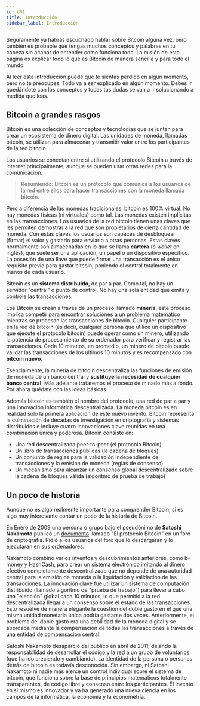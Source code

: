 ```yaml
---
id: d01
title: Introducción
sidebar_label: Introducción
---
```


Seguramente ya habrás escuchado hablar sobre Bitcoin alguna vez, pero también es probable que tengas muchos conceptos y palabras
en tu cabeza sin acabar de entender como funciona todo. La misión de esta página es explicar todo lo que es Bitcoin de manera sencilla y para todo el mundo.

Al leer esta introducción puede que te sientas perdido en algún momento, pero no te preocupes. Todo va a ser explicado en algún momento. Debes ir quedándote con los conceptos y todas tus dudas se van a ir solucionando a medida que leas.

## Bitcoin a grandes rasgos

Bitcoin es una colección de conceptos y tecnologías que se juntan para crear un ecosistema de dinero digital. Las unidades de moneda, llamadas bitcoin, se utilizan para almacenar y transmitir valor entre los participantes de la red bitcoin.

Los usuarios se conectan entre si utilizando el protocolo Bitcoin a través de internet principalmente, aunque se pueden usar otras redes para la comunicación. 

> Resumiendo: Bitcoin es un protocolo que comunica a los usuarios de la red entre ellos para hacer transacciones con la moneda llamada bitcoin.

Pero a diferencia de las monedas tradicionales, bitcoin es 100% virtual. No hay monedas físicas (ni virtuales) como tal. Las monedas existen implícitas en las transacciones. Los usuarios de la red bitcoin tienen unas claves que les permiten demostrar a la red que son propietarios de cierta cantidad de moneda. Con estas claves los usuarios son capaces de desbloquear (firmar) el valor y gastarlo para enviarlo a otras personas. Estas claves normalmente son almacenadas en lo que se llama **cartera** (o *wallet* en inglés), que suele ser una aplicación, un papel o un dispositivo específico. La posesión de una llave que puede firmar una transacción es el único requisito previo para gastar bitcoin, poniendo el control totalmente en manos de cada usuario.

Bitcoin es un **sistema distribuido**, de par a par. Como tal, no hay un servidor "central" o punto de control. No hay una sola entidad que emita y controle las transacciones.

Los Bitcoin se crean a través de un proceso llamado **minería**, este proceso implica competir para encontrar soluciones a un problema matemático mientras se procesan las transacciones de bitcoin. Cualquier participante en la red de bitcoin (es decir, cualquier persona que utilice un dispositivo que ejecute el protocolo bitcoin) puede operar como un minero, utilizando la potencia de procesamiento de su ordenador para verificar y registrar las transacciones. Cada 10 minutos, en promedio, un minero de bitcoin puede validar las transacciones de los últimos 10 minutos y es recompensado con **bitcoin nuevo**. 

Esencialmente, la minería de bitcoin descentraliza las funciones de emisión de moneda de un banco central y **sustituye la necesidad de cualquier banco central**. Más adelante trataremos el proceso de minado más a fondo. Por ahora quédate con las ideas básicas.

Además bitcoin es también el nombre del protocolo, una red de par a par y una innovación informática descentralizada. La moneda bitcoin es en realidad sólo la primera aplicación de este nuevo invento. Bitcoin representa la culminación de décadas de investigación en criptografía y sistemas distribuidos e incluye cuatro innovaciones clave reunidas en una combinación única y poderosa. Bitcoin consiste en:

* Una red descentralizada peer-to-peer (el protocolo Bitcoin)
* Un libro de transacciones públicas (la cadena de bloques)
* Un conjunto de reglas para la validación independiente de transacciones y la emisión de moneda (reglas de consenso)
* Un mecanismo para alcanzar un consenso global descentralizado sobre la cadena de bloques válida (algoritmo de prueba de trabajo)

## Un poco de historia

Aunque no es algo realmente importante para comprender Bitcoin, si es algo muy interesante contar un poco de la historia de Bitcoin.

En Enero de 2009 una persona o grupo bajo el pseudónimo de **Satoshi Nakamoto** publicó un [documento](https://bitcoin.org/files/bitcoin-paper/bitcoin_es.pdf) llamado "El protocolo Bitcoin" en un foro de criptografía. Pidió a los usuarios del foro que lo descargaran y lo ejecutaran en sus ordenadores.

Nakamoto combinó varios inventos y descubrimientos anteriores, como b-money y HashCash, para crear un sistema electrónico imitando al dinero efectivo completamente descentralizado que no depende de una autoridad central para la emisión de moneda o la liquidación y validación de las transacciones. La innovación clave fue utilizar un sistema de computación distribuido (llamado algoritmo de "prueba de trabajo") para llevar a cabo una "elección" global cada 10 minutos, lo que permitió a la red descentralizada llegar a un consenso sobre el estado de las transacciones. Esto resuelve de manera elegante la cuestión del doble gasto en el que una misma unidad monetaria única podría gastarse dos veces. Anteriormente, el problema del doble gasto era una debilidad de la moneda digital y se abordaba mediante la compensación de todas las transacciones a través de una entidad de compensación central.

Satoshi Nakamoto desaparció del público en abril de 2011, dejando la responsabilidad de desarrollar el código y la red a un grupo de voluntarios (que ha ido creciendo y cambiando). La identidad de la persona o personas detrás de bitcoin es todavía desconocida. Sin embargo, ni Satoshi Nakamoto ni nadie más ejerce un control individual sobre el sistema de bitcoin, que funciona sobre la base de principios matemáticos totalmente transparentes, de código libre y consenso entre los participantes. El invento en sí mismo es innovador y ya ha generado una nueva ciencia en los campos de la informática, la economía y la econometría.